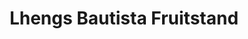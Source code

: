 ---
title: "Lhengs Bautista Fruitstand"
url: /tupi/lhengs-bautista-fruitstand/
shop: greengrocer
---